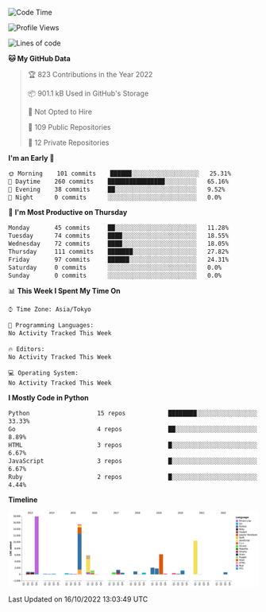 <!--START_SECTION:waka-->
![Code Time](http://img.shields.io/badge/Code%20Time-3%2C845%20hrs%203%20mins-blue)

![Profile Views](http://img.shields.io/badge/Profile%20Views-0-blue)

![Lines of code](https://img.shields.io/badge/From%20Hello%20World%20I%27ve%20Written-71%20Thousand%20lines%20of%20code-blue)

**🐱 My GitHub Data** 

> 🏆 823 Contributions in the Year 2022
 > 
> 📦 901.1 kB Used in GitHub's Storage 
 > 
> 🚫 Not Opted to Hire
 > 
> 📜 109 Public Repositories 
 > 
> 🔑 12 Private Repositories  
 > 
**I'm an Early 🐤** 

```text
🌞 Morning    101 commits    ██████░░░░░░░░░░░░░░░░░░░   25.31% 
🌆 Daytime    260 commits    ████████████████░░░░░░░░░   65.16% 
🌃 Evening    38 commits     ██░░░░░░░░░░░░░░░░░░░░░░░   9.52% 
🌙 Night      0 commits      ░░░░░░░░░░░░░░░░░░░░░░░░░   0.0%

```
📅 **I'm Most Productive on Thursday** 

```text
Monday       45 commits     ██░░░░░░░░░░░░░░░░░░░░░░░   11.28% 
Tuesday      74 commits     ████░░░░░░░░░░░░░░░░░░░░░   18.55% 
Wednesday    72 commits     ████░░░░░░░░░░░░░░░░░░░░░   18.05% 
Thursday     111 commits    ███████░░░░░░░░░░░░░░░░░░   27.82% 
Friday       97 commits     ██████░░░░░░░░░░░░░░░░░░░   24.31% 
Saturday     0 commits      ░░░░░░░░░░░░░░░░░░░░░░░░░   0.0% 
Sunday       0 commits      ░░░░░░░░░░░░░░░░░░░░░░░░░   0.0%

```


📊 **This Week I Spent My Time On** 

```text
⌚︎ Time Zone: Asia/Tokyo

💬 Programming Languages: 
No Activity Tracked This Week

🔥 Editors: 
No Activity Tracked This Week

💻 Operating System: 
No Activity Tracked This Week

```

**I Mostly Code in Python** 

```text
Python                   15 repos            ████████░░░░░░░░░░░░░░░░░   33.33% 
Go                       4 repos             ██░░░░░░░░░░░░░░░░░░░░░░░   8.89% 
HTML                     3 repos             █░░░░░░░░░░░░░░░░░░░░░░░░   6.67% 
JavaScript               3 repos             █░░░░░░░░░░░░░░░░░░░░░░░░   6.67% 
Ruby                     2 repos             █░░░░░░░░░░░░░░░░░░░░░░░░   4.44%

```


**Timeline**

![Chart not found](https://raw.githubusercontent.com/takuan-osho/takuan-osho/master/charts/bar_graph.png) 


 Last Updated on 16/10/2022 13:03:49 UTC
<!--END_SECTION:waka-->
